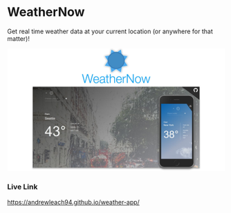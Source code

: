 # WeatherNow
Get real time weather data at your current location (or anywhere for that matter)!

![demo-photo](src/images/demo.jpg)

### Live Link
https://andrewleach94.github.io/weather-app/
